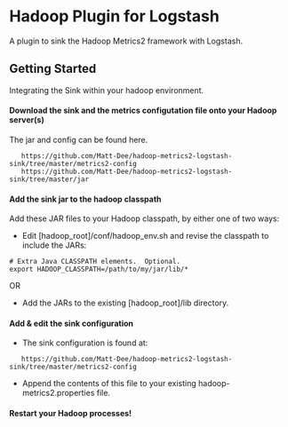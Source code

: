 Hadoop Plugin for Logstash
===============================

A plugin to sink the Hadoop Metrics2 framework with Logstash.

## Getting Started

Integrating the Sink within your hadoop environment.

#### Download the sink and the metrics configutation file onto your Hadoop server(s) 

The jar and config can be found here.
```
   https://github.com/Matt-Dee/hadoop-metrics2-logstash-sink/tree/master/metrics2-config    
   https://github.com/Matt-Dee/hadoop-metrics2-logstash-sink/tree/master/jar
```

#### Add the sink jar to the hadoop classpath

Add these JAR files to your Hadoop classpath, by either one of two ways:

 * Edit [hadoop_root]/conf/hadoop_env.sh and revise the classpath to include the JARs:

  ```
  # Extra Java CLASSPATH elements.  Optional.
  export HADOOP_CLASSPATH=/path/to/my/jar/lib/*
  ```
OR

 * Add the JARs to the existing [hadoop_root]/lib directory.

#### Add & edit the sink configuration

* The sink configuration is found at:
```
   https://github.com/Matt-Dee/hadoop-metrics2-logstash-sink/tree/master/metrics2-config
```
 
* Append the contents of this file to your existing hadoop-metrics2.properties file.

#### Restart your Hadoop processes! 
